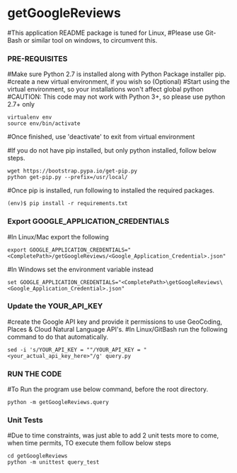 # getGoogleReviews
#This application README package is tuned for Linux, 
#Please use Git-Bash or similar tool on windows, to circumvent this.


### PRE-REQUISITES
#Make sure Python 2.7 is installed along with Python Package installer pip.
#create a new virtual environment, if you wish so (Optional)
#Start using the virtual environment, so your installations won't affect global python
#CAUTION: This code may not work with Python 3+, so please use python 2.7+ only
```
virtualenv env
source env/bin/activate
```
#Once finished, use 'deactivate' to exit from virtual environment

#If you do not have pip installed, but only python installed, follow below steps.
```
wget https://bootstrap.pypa.io/get-pip.py
python get-pip.py --prefix=/usr/local/
```

#Once pip is installed, run following to installed the required packages.
```
(env)$ pip install -r requirements.txt
```
### Export GOOGLE_APPLICATION_CREDENTIALS
#In Linux/Mac export the following
```
export GOOGLE_APPLICATION_CREDENTIALS="<CompletePath>/getGoogleReviews/<Google_Application_Credential>.json"
```
#In Windows set the environment variable instead
```
set GOOGLE_APPLICATION_CREDENTIALS="<CompletePath>\getGoogleReviews\<Google_Application_Credential>.json"
```

### Update the YOUR_API_KEY
#create the Google API key and provide it permissions to use GeoCoding, Places & Cloud Natural Language API's.
#In Linux/GitBash run the following command to do that automatically.
```
sed -i 's/YOUR_API_KEY = ""/YOUR_API_KEY = "<your_actual_api_key_here>"/g' query.py
```

### RUN THE CODE
#To Run the program use below command, before the root directory.
```
python -m getGoogleReviews.query
```

### Unit Tests
#Due to time constraints, was just able to add 2 unit tests more to come, when time permits, TO execute them follow below steps
```
cd getGoogleReviews
python -m unittest query_test
```
